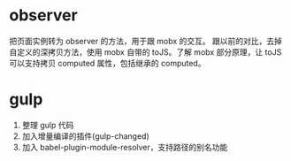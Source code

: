 # observer
把页面实例转为 observer 的方法，用于跟 mobx 的交互。
跟以前的对比，去掉自定义的深拷贝方法，使用 mobx 自带的 toJS。了解 mobx 部分原理，让 toJS 可以支持拷贝 computed 属性，包括继承的 computed。

# gulp
1. 整理 gulp 代码
2. 加入增量编译的插件(gulp-changed)
3. 加入 babel-plugin-module-resolver，支持路径的别名功能
